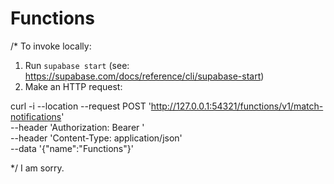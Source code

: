 # Functions
/* To invoke locally:

  1. Run `supabase start` (see: https://supabase.com/docs/reference/cli/supabase-start)
  2. Make an HTTP request:

  curl -i --location --request POST 'http://127.0.0.1:54321/functions/v1/match-notifications' \
    --header 'Authorization: Bearer ' \
    --header 'Content-Type: application/json' \
    --data '{"name":"Functions"}'

*/
I am sorry.